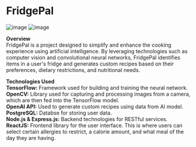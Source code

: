 # FridgePal
![image](https://github.com/AnjananT/FridgePal/assets/144964837/f95fe813-320e-4857-9afc-521473d7ecca)
![image](https://github.com/AnjananT/FridgePal/assets/144964837/aaa70a49-264a-4677-b70e-147fd4b119de)

**Overview**  
FridgePal is a project designed to simplify and enhance the cooking experience using artificial intelligence. By leveraging technologies such as computer vision and convolutional neural networks, FridgePal identifies items in a user's fridge and generates custom recipes based on their preferences, dietary restrictions, and nutritional needs.

**Technologies Used**  
**TensorFlow:** Framework used for building and training the neural network. 
**OpenCV:** Library used for capturing and processing images from a camera, which are then fed into the TensorFlow model.  
**OpenAI API:** Used to generate custom recipes using data from AI model. 
**PostgreSQL:** Databse for storing user data.  
**Node.js & Express.js:** Backend technologies for RESTful services.  
**ReactJS:** Frontend library for the user interface. This is where users can select certain allergies to restrict, a calorie amount, and what meal of the day they are having.   

